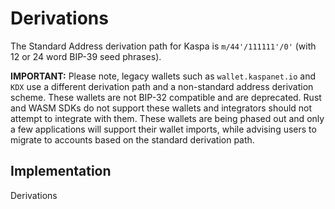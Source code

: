 # Derivations

The Standard Address derivation path for Kaspa is `m/44'/111111'/0'` (with 12 or 24 word BIP-39 seed phrases).

**IMPORTANT:** Please note, legacy wallets such as `wallet.kaspanet.io` and `KDX` use a different derivation path and a non-standard address derivation scheme. These wallets are not BIP-32 compatible and are deprecated.  Rust and WASM SDKs do not support these wallets and integrators should not attempt to integrate with them.  These wallets are being phased out and only a few applications will support their wallet imports, while advising users to migrate to accounts based on the standard derivation path.

## Implementation

Derivations 
